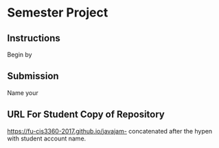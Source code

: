 # Semester Project
## Instructions
Begin by 
## Submission
Name your 
## URL For Student Copy of Repository
https://fu-cis3360-2017.github.io/javajam- concatenated after the hypen with student account name.
